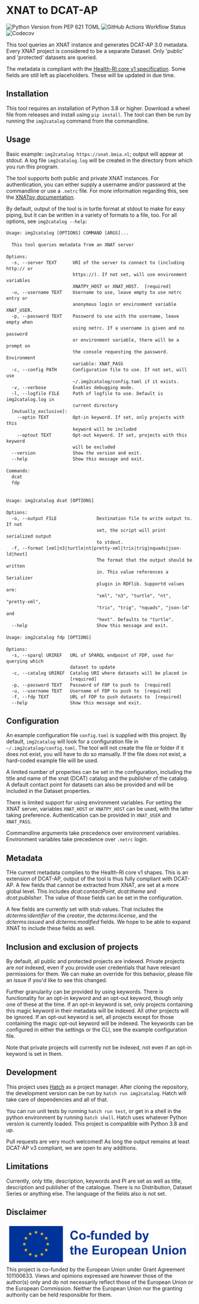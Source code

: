 # XNAT to DCAT-AP

![Python Version from PEP 621 TOML](https://img.shields.io/python/required-version-toml?tomlFilePath=https%3A%2F%2Fraw.githubusercontent.com%2FHealth-RI%2Fimg2catalog%2Fmain%2Fpyproject.toml)
![GitHub Actions Workflow Status](https://img.shields.io/github/actions/workflow/status/Health-RI/img2catalog/python-test-package.yml)
![Codecov](https://img.shields.io/codecov/c/github/Health-RI/img2catalog)

This tool queries an XNAT instance and generates DCAT-AP 3.0 metadata. Every XNAT project is
considered to be a separate Dataset. Only 'public' and 'protected' datasets are queried.

The metadata is compliant with the [Health-RI core v1 specification](https://github.com/Health-RI/health-ri-metadata/).
Some fields are still left as placeholders. These will be updated in due time.

## Installation

This tool requires an installation of Python 3.8 or higher.
Download a wheel file from releases and install using `pip install`. The tool can then be run by
running the `img2catalog` command from the commandline.

## Usage

Basic example: `img2catalog https://xnat.bmia.nl`; output will appear at stdout. A log file `img2catalog.log` will be
created in the directory from which you run this program.

The tool supports both public and private XNAT instances. For authentication, you can either supply
a username and/or password at the commandline or use a `.netrc` file. For more information regarding
this, see the [XNATpy documentation](https://xnat.readthedocs.io/en/latest/static/tutorial.html#credentials).

By default, output of the tool is in turtle format at stdout to make for easy piping, but it can be
written in a variety of formats to a file, too. For all options, see `img2catalog --help`:

```text
Usage: img2catalog [OPTIONS] COMMAND [ARGS]...

  This tool queries metadata from an XNAT server

Options:
  -s, --server TEXT      URI of the server to connect to (including http:// or
                         https://). If not set, will use environment variables
                         XNATPY_HOST or XNAT_HOST.  [required]
  -u, --username TEXT    Username to use, leave empty to use netrc entry or
                         anonymous login or environment variable XNAT_USER.
  -p, --password TEXT    Password to use with the username, leave empty when
                         using netrc. If a username is given and no password
                         or environment variable, there will be a prompt on
                         the console requesting the password. Environment
                         variable: XNAT_PASS
  -c, --config PATH      Configuration file to use. If not set, will use
                         ~/.img2catalog/config.toml if it exists.
  -v, --verbose          Enables debugging mode.
  -l, --logfile FILE     Path of logfile to use. Default is img2catalog.log in
                         current directory
  [mutually_exclusive]:
    --optin TEXT         Opt-in keyword. If set, only projects with this
                         keyword will be included
    --optout TEXT        Opt-out keyword. If set, projects with this keyword
                         will be excluded
  --version              Show the version and exit.
  --help                 Show this message and exit.

Commands:
  dcat
  fdp


Usage: img2catalog dcat [OPTIONS]

Options:
  -o, --output FILE               Destination file to write output to. If not
                                  set, the script will print serialized output
                                  to stdout.
  -f, --format [xml|n3|turtle|nt|pretty-xml|trix|trig|nquads|json-ld|hext]
                                  The format that the output should be written
                                  in. This value references a Serializer
                                  plugin in RDFlib. Supportd values are:
                                  "xml", "n3", "turtle", "nt", "pretty-xml",
                                  "trix", "trig", "nquads", "json-ld" and
                                  "hext". Defaults to "turtle".
  --help                          Show this message and exit.

Usage: img2catalog fdp [OPTIONS]

Options:
  -s, --sparql URIREF   URL of SPARQL endpoint of FDP, used for querying which
                        dataset to update
  -c, --catalog URIREF  Catalog URI where datasets will be placed in
                        [required]
  -p, --password TEXT   Password of FDP to push to  [required]
  -u, --username TEXT   Username of FDP to push to  [required]
  -f, --fdp TEXT        URL of FDP to push datasets to  [required]
  --help                Show this message and exit.

```

## Configuration

An example configuration file `config.toml` is supplied with this project. By default, `img2catalog`
will look for a configuration file in `~/.img2catalog/config.toml`. The tool will not create the file
or folder if it does not exist, you will have to do so manually. If the file does not exist, a
hard-coded example file will be used.

A limited number of properties can be set in the configuration, including the title and name of the
xnat (DCAT) catalog and the publisher of the catalog. A default contact point for datasets can also
be provided and will be included in the Dataset properties.

There is limited support for using environment variables. For setting the XNAT server, variables
`XNAT_HOST` or `XNATPY_HOST` can be used, with the latter taking preference. Authentication can be
provided in `XNAT_USER` and `XNAT_PASS`.

Commandline arguments take precedence over environment variables. Environment variables take
precedence over `.netrc` login.

## Metadata

THe current metadata complies to the Health-RI core v1 shapes. This is an extension of DCAT-AP,
output of the tool is thus fully compliant with DCAT-AP. A few fields that cannot be extracted
from XNAT, are set at a more global level. This includes *dcat:contactPoint*, *dcat:theme* and
*dcat:publisher*. The value of those fields can be set in the configuration.

A few fields are currently set with stub values. That includes the *dcterms:identifier* of the
*creator*, the *dcterms:license*, and the *dcterms:issued* and *dcterms:modified* fields. We hope
to be able to expand XNAT to include these fields as well.

## Inclusion and exclusion of projects

By default, all public and protected projects are indexed. Private projects are *not* indexed, even
if you provide user credentials that have relevant permissions for them. We can make an override
for this behavior, please file an issue if you'd like to see this changed.

Further granularity can be provided by using keywords. There is functionality for an opt-in keyword
and an opt-out keyword, though only one of these at the time. If an opt-in keyword is set, only
projects containing this magic keyword in their metadata will be indexed. All other projects will be
ignored. If an opt-out keyword is set, all projects except for those containing the magic opt-out
keyword will be indexed. The keywords can be configured in either the settings or the CLI, see the
example configuration file.

Note that private projects will currently not be indexed, not even if an opt-in keyword is set in them.

## Development

This project uses [Hatch](https://hatch.pypa.io/latest/) as a project manager. After cloning the
repository, the development version can be run by `hatch run img2catalog`. Hatch will take care of
dependencies and all of that.

You can run unit tests by running `hatch run test`, or get in a shell in the python environment by
running `hatch shell`. Hatch uses whatever Python version is currently loaded.
This project is compatible with Python 3.8 and up.

Pull requests are very much welcomed! As long the output remains at least DCAT-AP v3 compliant,
we are open to any additions.

## Limitations

Currently, only title, description, keywords and PI are set as well as title, description and
publisher of the catalogue. There is no Distribution, Dataset Series or anything else.
The language of the fields also is not set.

## Disclaimer

![Emblem co-funded by the European Union](/ext/EN_Co-fundedbytheEU_RGB_POS.png)
This project is co-funded by the European Union under Grant Agreement 101100633. Views and opinions
expressed are however those of the author(s) only and do not necessarily reflect those of the
European Union or the European Commission. Neither the European Union nor the granting authority can
be held responsible for them.
